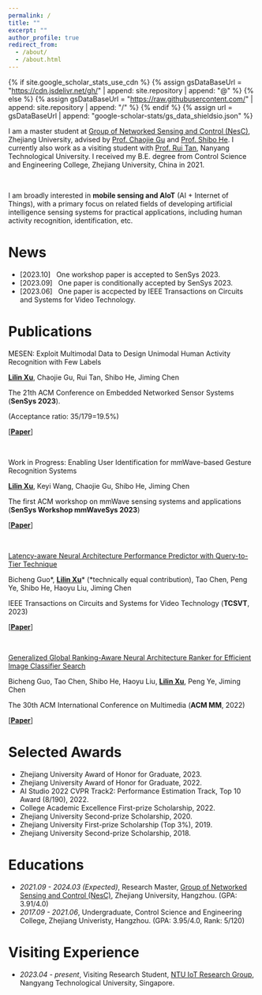 ```yaml
---
permalink: /
title: ""
excerpt: ""
author_profile: true
redirect_from: 
  - /about/
  - /about.html
---
```


{% if site.google_scholar_stats_use_cdn %}
{% assign gsDataBaseUrl = "https://cdn.jsdelivr.net/gh/" | append: site.repository | append: "@" %}
{% else %}
{% assign gsDataBaseUrl = "https://raw.githubusercontent.com/" | append: site.repository | append: "/" %}
{% endif %}
{% assign url = gsDataBaseUrl | append: "google-scholar-stats/gs_data_shieldsio.json" %}

<span class='anchor' id='about-me'></span>

I am a master student at [Group of Networked Sensing and Control (NesC)](http://nesc.zju.edu.cn/#/), Zhejiang University, advised by [Prof. Chaojie Gu](https://chaojiegu.github.io/) and [Prof. Shibo He](https://person.zju.edu.cn/en/shibohe).
I currently also work as a visiting student with [Prof. Rui Tan](https://personal.ntu.edu.sg/tanrui/), Nanyang Technological University.
I received my B.E. degree from Control Science and Engineering College, Zhejiang University, China in 2021.

<!-- My research interest includes neural machine translation and computer vision. I have published more than 100 papers at the top international AI conferences with total <a href='https://scholar.google.com/citations?user=DhtAFkwAAAAJ'>google scholar citations <strong><span id='total_cit'>260000+</span></strong></a> (You can also use google scholar badge <a href='https://scholar.google.com/citations?user=DhtAFkwAAAAJ'><img src="https://img.shields.io/endpoint?url={{ url | url_encode }}&logo=Google%20Scholar&labelColor=f6f6f6&color=9cf&style=flat&label=citations"></a>). -->
&nbsp;

<!-- My research interest is **mobile sensing and AIoT (AI + Internet of Things)**, with a primary focus on related fields of developing artificial intelligence sensing systems for human's daily lives.
My current research focuses on wireless-based sensing and wearable-based sensing, including human activity recognition, authentication, etc. -->

I am broadly interested in **mobile sensing and AIoT** (AI + Internet of Things), with a primary focus on related fields of developing artificial intelligence sensing systems for practical applications, including human activity recognition, identification, etc.

<!-- [[CV](Lilin_CV_2310.pdf)] -->

# News
- [2023.10] &nbsp; One workshop paper is accepted to SenSys 2023.
- [2023.09] &nbsp; One paper is conditionally accepted by SenSys 2023.
- [2023.06] &nbsp; One paper is accpected by IEEE Transactions on Circuits and Systems for Video Technology. 

# Publications 

<!-- <div class='paper-box'><div class='paper-box-image'><div><div class="badge">CVPR 2016</div><img src='images/500x300.png' alt="sym" width="100%"></div></div>
<div class='paper-box-text' markdown="1">

[Deep Residual Learning for Image Recognition](https://openaccess.thecvf.com/content_cvpr_2016/papers/He_Deep_Residual_Learning_CVPR_2016_paper.pdf)

**Kaiming He**, Xiangyu Zhang, Shaoqing Ren, Jian Sun

[**Project**](https://scholar.google.com/citations?view_op=view_citation&hl=zh-CN&user=DhtAFkwAAAAJ&citation_for_view=DhtAFkwAAAAJ:ALROH1vI_8AC) <strong><span class='show_paper_citations' data='DhtAFkwAAAAJ:ALROH1vI_8AC'></span></strong>
- Lorem ipsum dolor sit amet, consectetur adipiscing elit. Vivamus ornare aliquet ipsum, ac tempus justo dapibus sit amet. 
</div>
</div> -->

<!-- [MESEN: Exploit Multimodal Data to Design Unimodal Human Activity Recognition with Few Labels]() -->
MESEN: Exploit Multimodal Data to Design Unimodal Human Activity Recognition with Few Labels

**<u>Lilin Xu</u>**, Chaojie Gu, Rui Tan, Shibo He, Jiming Chen

The 21th ACM Conference on Embedded Networked Sensor Systems (**SenSys 2023**).

(Acceptance ratio: 35/179=19.5%)

[[**Paper**](https://drive.google.com/file/d/1_EIMqBxOtewOhsxjRQtz2kMnNEluh5EP/view?usp=drive_link)]

<!-- [SenSys 2023]
[**Project**](https://scholar.google.com/citations?view_op=view_citation&hl=zh-CN&user=DhtAFkwAAAAJ&citation_for_view=DhtAFkwAAAAJ:ALROH1vI_8AC) <strong><span class='show_paper_citations' data='DhtAFkwAAAAJ:ALROH1vI_8AC'></span></strong>
- Lorem ipsum dolor sit amet, consectetur adipiscing elit. Vivamus ornare aliquet ipsum, ac tempus justo dapibus sit amet.  -->

&nbsp;

Work in Progress: Enabling User Identification for mmWave-based Gesture Recognition Systems

**<u>Lilin Xu</u>**, Keyi Wang, Chaojie Gu, Shibo He, Jiming Chen

The first ACM workshop on mmWave sensing systems and applications (**SenSys Workshop mmWaveSys 2023**)

[[**Paper**](https://drive.google.com/file/d/1kEHQOymOYxsoZzjwEeU8ZV3ss0uwUsqy/view?usp=drive_link)]

&nbsp;


[Latency-aware Neural Architecture Performance Predictor with Query-to-Tier Technique](https://ieeexplore.ieee.org/document/10155437)

Bicheng Guo\*, **<u>Lilin Xu</u>**\* (*technically equal contribution), Tao Chen, Peng Ye, Shibo He, Haoyu Liu, Jiming Chen

IEEE Transactions on Circuits and Systems for Video Technology (**TCSVT**, 2023)

[[**Paper**](https://drive.google.com/file/d/1my_zXp_wpNwXOfPox-A2T4YoeUsGF8h-/view?usp=drive_link)]

&nbsp;


<!-- - [Lorem ipsum dolor sit amet, consectetur adipiscing elit. Vivamus ornare aliquet ipsum, ac tempus justo dapibus sit amet](https://github.com), A, B, C, **CVPR 2020** -->

[Generalized Global Ranking-Aware Neural Architecture Ranker for Efficient Image Classifier Search](https://dl.acm.org/doi/abs/10.1145/3503161.3548149)

Bicheng Guo, Tao Chen, Shibo He, Haoyu Liu, **<u>Lilin Xu</u>**, Peng Ye, Jiming Chen

The 30th ACM International Conference on Multimedia (**ACM MM**, 2022)

[[**Paper**](https://drive.google.com/file/d/1Ns9GyJbPe8egdb5EfwczCnfLWlSSTONJ/view?usp=drive_link)]


# Selected Awards
- Zhejiang University Award of Honor for Graduate, 2023.
- Zhejiang University Award of Honor for Graduate, 2022.
- AI Studio 2022 CVPR Track2: Performance Estimation Track, Top 10 Award (8/190), 2022. 
- College Academic Excellence First-prize Scholarship, 2022. 
- Zhejiang University Second-prize Scholarship, 2020. 
- Zhejiang University First-prize Scholarship (Top 3%), 2019.
- Zhejiang University Second-prize Scholarship, 2018. 

# Educations
- *2021.09 - 2024.03 (Expected)*, Research Master, [Group of Networked Sensing and Control (NesC)](http://nesc.zju.edu.cn/#/), Zhejiang University, Hangzhou. (GPA: 3.91/4.0)
- *2017.09 - 2021.06*, Undergraduate, Control Science and Engineering College, Zhejiang Univeristy, Hangzhou. (GPA: 3.95/4.0, Rank: 5/120)

<!-- # 💬 Invited Talks
- *2021.06*, Lorem ipsum dolor sit amet, consectetur adipiscing elit. Vivamus ornare aliquet ipsum, ac tempus justo dapibus sit amet. 
- *2021.03*, Lorem ipsum dolor sit amet, consectetur adipiscing elit. Vivamus ornare aliquet ipsum, ac tempus justo dapibus sit amet.  \| [\[video\]](https://github.com/) -->

# Visiting Experience
- *2023.04 - present*, Visiting Research Student, [NTU IoT Research Group](https://ntuiot.xyz/), Nangyang Technological University, Singapore.
